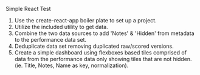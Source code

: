 Simple React Test

1.  Use the create-react-app boiler plate to set up a project.
2.  Utilize the included utility to get data.
3.  Combine the two data sources to add 'Notes' & 'Hidden' from metadata to the performance data set.
4.  Deduplicate data set removing duplicated raw/scored versions.
5.  Create a simple dashboard using flexboxes based tiles comprised of data from the performance data only showing tiles that are not hidden. (ie. Title, Notes, Name as key, normalization).
